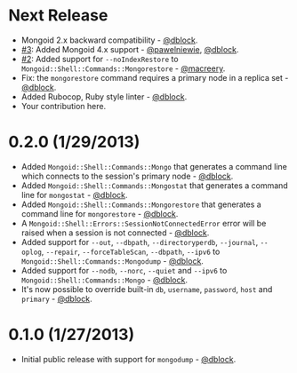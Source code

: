 Next Release
============

* Mongoid 2.x backward compatibility - [@dblock](https://github.com/dblock).
* [#3](https://github.com/dblock/mongoid-shell/pull/3): Added Mongoid 4.x support - [@pawelniewie](https://github.com/pawelniewie), [@dblock](https://github.com/dblock).
* [#2](https://github.com/dblock/mongoid-shell/pull/2): Added support for `--noIndexRestore` to `Mongoid::Shell::Commands::Mongorestore` - [@macreery](https://github.com/macreery).
* Fix: the `mongorestore` command requires a primary node in a replica set - [@dblock](https://github.com/dblock).
* Added Rubocop, Ruby style linter - [@dblock](https://github.com/dblock).
* Your contribution here.

0.2.0 (1/29/2013)
=================

* Added `Mongoid::Shell::Commands::Mongo` that generates a command line which connects to the session's primary node - [@dblock](https://github.com/dblock).
* Added `Mongoid::Shell::Commands::Mongostat` that generates a command line for `mongostat` - [@dblock](https://github.com/dblock).
* Added `Mongoid::Shell::Commands::Mongorestore` that generates a command line for `mongorestore` - [@dblock](https://github.com/dblock).
* A `Mongoid::Shell::Errors::SessionNotConnectedError` error will be raised when a session is not connected - [@dblock](https://github.com/dblock).
* Added support for `--out`, `--dbpath`, `--directoryperdb`, `--journal`, `--oplog`, `--repair`, `--forceTableScan`, `--dbpath`, `--ipv6` to `Mongoid::Shell::Commands::Mongodump` - [@dblock](https://github.com/dblock).
* Added support for `--nodb`, `--norc`, `--quiet` and `--ipv6` to `Mongoid::Shell::Commands::Mongo` - [@dblock](https://github.com/dblock).
* It's now possible to override built-in `db`, `username`, `password`, `host` and `primary` - [@dblock](https://github.com/dblock).

0.1.0 (1/27/2013)
==================

* Initial public release with support for `mongodump` - [@dblock](https://github.com/dblock).
